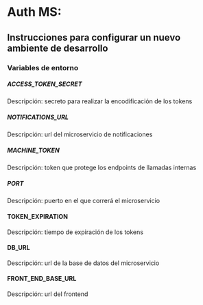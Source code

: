 # Auth MS:

## Instrucciones para configurar un nuevo ambiente de desarrollo

### Variables de entorno

##### ACCESS_TOKEN_SECRET

Descripción: secreto para realizar la encodificación de los tokens

##### NOTIFICATIONS_URL

Descripción: url del microservicio de notificaciones

##### MACHINE_TOKEN

Descripción: token que protege los endpoints de llamadas internas

##### PORT

Descripción: puerto en el que correrá el microservicio

#### TOKEN_EXPIRATION

Descripción: tiempo de expiración de los tokens

#### DB_URL

Descripción: url de la base de datos del microservicio

#### FRONT_END_BASE_URL

Descripción: url del frontend

